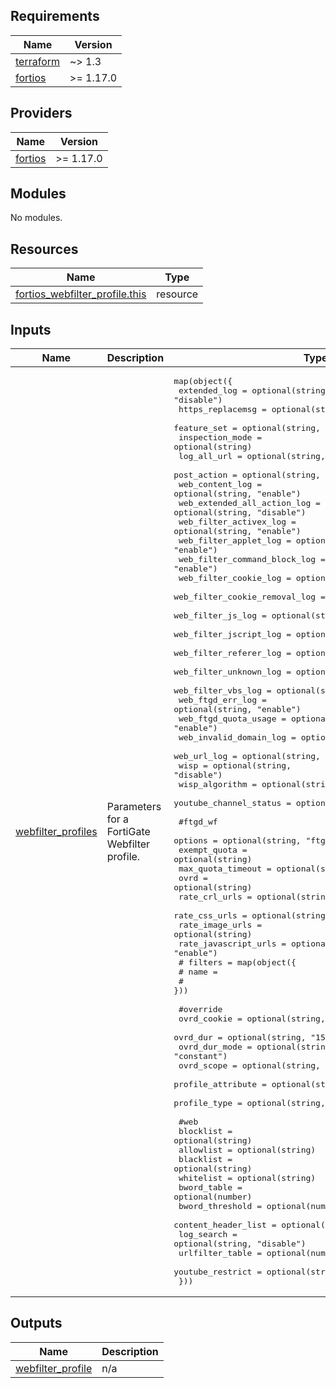 <!-- BEGIN_TF_DOCS -->
## Requirements

| Name | Version |
|------|---------|
| <a name="requirement_terraform"></a> [terraform](#requirement\_terraform) | ~> 1.3 |
| <a name="requirement_fortios"></a> [fortios](#requirement\_fortios) | >= 1.17.0 |

## Providers

| Name | Version |
|------|---------|
| <a name="provider_fortios"></a> [fortios](#provider\_fortios) | >= 1.17.0 |

## Modules

No modules.

## Resources

| Name | Type |
|------|------|
| [fortios_webfilter_profile.this](https://registry.terraform.io/providers/fortinetdev/fortios/latest/docs/resources/webfilter_profile) | resource |

## Inputs

| Name | Description | Type | Default | Required |
|------|-------------|------|---------|:--------:|
| <a name="input_webfilter_profiles"></a> [webfilter\_profiles](#input\_webfilter\_profiles) | Parameters for a FortiGate Webfilter profile. | <pre>map(object({<br/>    extended_log                  = optional(string, "disable")<br/>    https_replacemsg              = optional(string, "enable")<br/>    feature_set                   = optional(string, "flow")<br/>    inspection_mode               = optional(string)<br/>    log_all_url                   = optional(string, "disable")<br/>    post_action                   = optional(string, "normal")<br/>    web_content_log               = optional(string, "enable")<br/>    web_extended_all_action_log   = optional(string, "disable")<br/>    web_filter_activex_log        = optional(string, "enable")<br/>    web_filter_applet_log         = optional(string, "enable")<br/>    web_filter_command_block_log  = optional(string, "enable")<br/>    web_filter_cookie_log         = optional(string, "enable")<br/>    web_filter_cookie_removal_log = optional(string, "enable")<br/>    web_filter_js_log             = optional(string, "enable")<br/>    web_filter_jscript_log        = optional(string, "enable")<br/>    web_filter_referer_log        = optional(string, "enable")<br/>    web_filter_unknown_log        = optional(string, "enable")<br/>    web_filter_vbs_log            = optional(string, "enable")<br/>    web_ftgd_err_log              = optional(string, "enable")<br/>    web_ftgd_quota_usage          = optional(string, "enable")<br/>    web_invalid_domain_log        = optional(string, "enable")<br/>    web_url_log                   = optional(string, "enable")<br/>    wisp                          = optional(string, "disable")<br/>    wisp_algorithm                = optional(string, "auto-learning")<br/>    youtube_channel_status        = optional(string)<br/><br/>    #ftgd_wf<br/>    options              = optional(string, "ftgd-disable")<br/>    exempt_quota         = optional(string)<br/>    max_quota_timeout    = optional(string)<br/>    ovrd                 = optional(string)<br/>    rate_crl_urls        = optional(string, "enable")<br/>    rate_css_urls        = optional(string, "enable")<br/>    rate_image_urls      = optional(string)<br/>    rate_javascript_urls = optional(string, "enable")<br/>    # filters = map(object({<br/>    #   name = <br/>    # }))<br/><br/>    #override<br/>    ovrd_cookie       = optional(string, "deny")<br/>    ovrd_dur          = optional(string, "15m")<br/>    ovrd_dur_mode     = optional(string, "constant")<br/>    ovrd_scope        = optional(string, "user")<br/>    profile_attribute = optional(string, "Login-LAT-Service")<br/>    profile_type      = optional(string, "list")<br/><br/>    #web<br/>    blocklist           = optional(string)<br/>    allowlist           = optional(string)<br/>    blacklist           = optional(string)<br/>    whitelist           = optional(string)<br/>    bword_table         = optional(number)<br/>    bword_threshold     = optional(number, 10)<br/>    content_header_list = optional(number)<br/>    log_search          = optional(string, "disable")<br/>    urlfilter_table     = optional(number)<br/>    youtube_restrict    = optional(string)<br/>  }))</pre> | n/a | yes |

## Outputs

| Name | Description |
|------|-------------|
| <a name="output_webfilter_profile"></a> [webfilter\_profile](#output\_webfilter\_profile) | n/a |
<!-- END_TF_DOCS -->